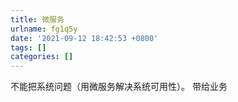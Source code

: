 ```yaml
---
title: 微服务
urlname: fg1q5y
date: '2021-09-12 18:42:53 +0800'
tags: []
categories: []
---
```


不能把系统问题（用微服务解决系统可用性）。 带给业务

